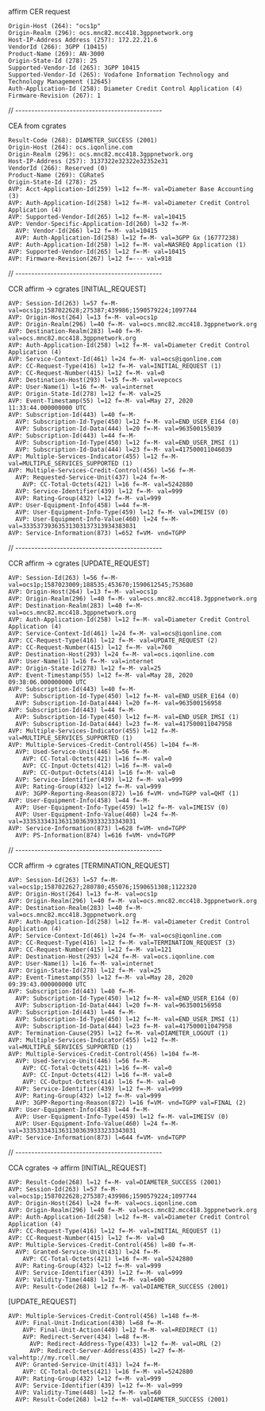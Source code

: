 affirm CER request

    Origin-Host (264): "ocs1p"
    Origin-Realm (296): ocs.mnc82.mcc418.3gppnetwork.org
    Host-IP-Address Address (257): 172.22.21.6
    VendorId (266): 3GPP (10415)
    Product-Name (269): AN-3000
    Origin-State-Id (278): 25
    Supported-Vendor-Id (265): 3GPP 10415
    Supported-Vendor-Id (265): Vodafone Information Technology and Technology Management (12645)
    Auth-Application-Id (258): Diameter Credit Control Application (4)
    Firmware-Revision (267): 1

// ----------------------------------------------

CEA from cgrates

    Result-Code (268): DIAMETER_SUCCESS (2001)
    Origin-Host (264): ocs.iqonline.com
    Origin-Realm (296): ocs.mnc82.mcc418.3gppnetwork.org
    Host-IP-Address (257): 3137322e32322e32352e31
    VendorId (266): Reserved (0)
    Product-Name (269): CGRateS
    Origin-State-Id (278): 25
    AVP: Acct-Application-Id(259) l=12 f=-M- val=Diameter Base Accounting (3)
    AVP: Auth-Application-Id(258) l=12 f=-M- val=Diameter Credit Control Application (4)
    AVP: Supported-Vendor-Id(265) l=12 f=-M- val=10415
    AVP: Vendor-Specific-Application-Id(260) l=32 f=-M-
      AVP: Vendor-Id(266) l=12 f=-M- val=10415
      AVP: Auth-Application-Id(258) l=12 f=-M- val=3GPP Gx (16777238)
    AVP: Auth-Application-Id(258) l=12 f=-M- val=NASREQ Application (1)
    AVP: Supported-Vendor-Id(265) l=12 f=-M- val=10415
    AVP: Firmware-Revision(267) l=12 f=--- val=918

// ----------------------------------------------

CCR affirm -> cgrates [INITIAL_REQUEST]

    AVP: Session-Id(263) l=57 f=-M- val=ocs1p;1587022628;275387;439986;1590579224;1097744
    AVP: Origin-Host(264) l=13 f=-M- val=ocs1p
    AVP: Origin-Realm(296) l=40 f=-M- val=ocs.mnc82.mcc418.3gppnetwork.org
    AVP: Destination-Realm(283) l=40 f=-M- val=ocs.mnc82.mcc418.3gppnetwork.org
    AVP: Auth-Application-Id(258) l=12 f=-M- val=Diameter Credit Control Application (4)
    AVP: Service-Context-Id(461) l=24 f=-M- val=ocs@iqonline.com
    AVP: CC-Request-Type(416) l=12 f=-M- val=INITIAL_REQUEST (1)
    AVP: CC-Request-Number(415) l=12 f=-M- val=0
    AVP: Destination-Host(293) l=15 f=-M- val=vepcocs
    AVP: User-Name(1) l=16 f=-M- val=internet
    AVP: Origin-State-Id(278) l=12 f=-M- val=25
    AVP: Event-Timestamp(55) l=12 f=-M- val=May 27, 2020 11:33:44.000000000 UTC
    AVP: Subscription-Id(443) l=40 f=-M-
      AVP: Subscription-Id-Type(450) l=12 f=-M- val=END_USER_E164 (0)
      AVP: Subscription-Id-Data(444) l=20 f=-M- val=963500155039
    AVP: Subscription-Id(443) l=44 f=-M-
      AVP: Subscription-Id-Type(450) l=12 f=-M- val=END_USER_IMSI (1)
      AVP: Subscription-Id-Data(444) l=23 f=-M- val=417500011046039
    AVP: Multiple-Services-Indicator(455) l=12 f=-M- val=MULTIPLE_SERVICES_SUPPORTED (1)
    AVP: Multiple-Services-Credit-Control(456) l=56 f=-M-
      AVP: Requested-Service-Unit(437) l=24 f=-M-
        AVP: CC-Total-Octets(421) l=16 f=-M- val=5242880
      AVP: Service-Identifier(439) l=12 f=-M- val=999
      AVP: Rating-Group(432) l=12 f=-M- val=999
    AVP: User-Equipment-Info(458) l=44 f=-M-
      AVP: User-Equipment-Info-Type(459) l=12 f=-M- val=IMEISV (0)
      AVP: User-Equipment-Info-Value(460) l=24 f=-M- val=33353739363531303137313934383031
    AVP: Service-Information(873) l=652 f=VM- vnd=TGPP

// ----------------------------------------------

CCR affirm -> cgrates [UPDATE_REQUEST]

    AVP: Session-Id(263) l=56 f=-M- val=ocs1p;1587023009;188535;453670;1590612545;753680
    AVP: Origin-Host(264) l=13 f=-M- val=ocs1p
    AVP: Origin-Realm(296) l=40 f=-M- val=ocs.mnc82.mcc418.3gppnetwork.org
    AVP: Destination-Realm(283) l=40 f=-M- val=ocs.mnc82.mcc418.3gppnetwork.org
    AVP: Auth-Application-Id(258) l=12 f=-M- val=Diameter Credit Control Application (4)
    AVP: Service-Context-Id(461) l=24 f=-M- val=ocs@iqonline.com
    AVP: CC-Request-Type(416) l=12 f=-M- val=UPDATE_REQUEST (2)
    AVP: CC-Request-Number(415) l=12 f=-M- val=760
    AVP: Destination-Host(293) l=24 f=-M- val=ocs.iqonline.com
    AVP: User-Name(1) l=16 f=-M- val=internet
    AVP: Origin-State-Id(278) l=12 f=-M- val=25
    AVP: Event-Timestamp(55) l=12 f=-M- val=May 28, 2020 09:38:06.000000000 UTC
    AVP: Subscription-Id(443) l=40 f=-M-
      AVP: Subscription-Id-Type(450) l=12 f=-M- val=END_USER_E164 (0)
      AVP: Subscription-Id-Data(444) l=20 f=-M- val=963500156958
    AVP: Subscription-Id(443) l=44 f=-M-
      AVP: Subscription-Id-Type(450) l=12 f=-M- val=END_USER_IMSI (1)
      AVP: Subscription-Id-Data(444) l=23 f=-M- val=417500011047958
    AVP: Multiple-Services-Indicator(455) l=12 f=-M- val=MULTIPLE_SERVICES_SUPPORTED (1)
    AVP: Multiple-Services-Credit-Control(456) l=104 f=-M-
      AVP: Used-Service-Unit(446) l=56 f=-M-
        AVP: CC-Total-Octets(421) l=16 f=-M- val=0
        AVP: CC-Input-Octets(412) l=16 f=-M- val=0
        AVP: CC-Output-Octets(414) l=16 f=-M- val=0
      AVP: Service-Identifier(439) l=12 f=-M- val=999
      AVP: Rating-Group(432) l=12 f=-M- val=999
      AVP: 3GPP-Reporting-Reason(872) l=16 f=VM- vnd=TGPP val=QHT (1)
    AVP: User-Equipment-Info(458) l=44 f=-M-
      AVP: User-Equipment-Info-Type(459) l=12 f=-M- val=IMEISV (0)
      AVP: User-Equipment-Info-Value(460) l=24 f=-M- val=33353334313631303639333233343031
    AVP: Service-Information(873) l=628 f=VM- vnd=TGPP
      AVP: PS-Information(874) l=616 f=VM- vnd=TGPP

// ----------------------------------------------

CCR affirm -> cgrates [TERMINATION_REQUEST]

    AVP: Session-Id(263) l=57 f=-M- val=ocs1p;1587022627;280780;455076;1590651308;1122320
    AVP: Origin-Host(264) l=13 f=-M- val=ocs1p
    AVP: Origin-Realm(296) l=40 f=-M- val=ocs.mnc82.mcc418.3gppnetwork.org
    AVP: Destination-Realm(283) l=40 f=-M- val=ocs.mnc82.mcc418.3gppnetwork.org
    AVP: Auth-Application-Id(258) l=12 f=-M- val=Diameter Credit Control Application (4)
    AVP: Service-Context-Id(461) l=24 f=-M- val=ocs@iqonline.com
    AVP: CC-Request-Type(416) l=12 f=-M- val=TERMINATION_REQUEST (3)
    AVP: CC-Request-Number(415) l=12 f=-M- val=121
    AVP: Destination-Host(293) l=24 f=-M- val=ocs.iqonline.com
    AVP: User-Name(1) l=16 f=-M- val=internet
    AVP: Origin-State-Id(278) l=12 f=-M- val=25
    AVP: Event-Timestamp(55) l=12 f=-M- val=May 28, 2020 09:39:43.000000000 UTC
    AVP: Subscription-Id(443) l=40 f=-M-
      AVP: Subscription-Id-Type(450) l=12 f=-M- val=END_USER_E164 (0)
      AVP: Subscription-Id-Data(444) l=20 f=-M- val=963500156958
    AVP: Subscription-Id(443) l=44 f=-M-
      AVP: Subscription-Id-Type(450) l=12 f=-M- val=END_USER_IMSI (1)
      AVP: Subscription-Id-Data(444) l=23 f=-M- val=417500011047958
    AVP: Termination-Cause(295) l=12 f=-M- val=DIAMETER_LOGOUT (1)
    AVP: Multiple-Services-Indicator(455) l=12 f=-M- val=MULTIPLE_SERVICES_SUPPORTED (1)
    AVP: Multiple-Services-Credit-Control(456) l=104 f=-M-
      AVP: Used-Service-Unit(446) l=56 f=-M-
        AVP: CC-Total-Octets(421) l=16 f=-M- val=0
        AVP: CC-Input-Octets(412) l=16 f=-M- val=0
        AVP: CC-Output-Octets(414) l=16 f=-M- val=0
      AVP: Service-Identifier(439) l=12 f=-M- val=999
      AVP: Rating-Group(432) l=12 f=-M- val=999
      AVP: 3GPP-Reporting-Reason(872) l=16 f=VM- vnd=TGPP val=FINAL (2)
    AVP: User-Equipment-Info(458) l=44 f=-M-
      AVP: User-Equipment-Info-Type(459) l=12 f=-M- val=IMEISV (0)
      AVP: User-Equipment-Info-Value(460) l=24 f=-M- val=33353334313631303639333233343031
    AVP: Service-Information(873) l=644 f=VM- vnd=TGPP





// ----------------------------------------------

CCA cgrates -> affirm [INITIAL_REQUEST]

    AVP: Result-Code(268) l=12 f=-M- val=DIAMETER_SUCCESS (2001)
    AVP: Session-Id(263) l=57 f=-M- val=ocs1p;1587022628;275387;439986;1590579224;1097744
    AVP: Origin-Host(264) l=24 f=-M- val=ocs.iqonline.com
    AVP: Origin-Realm(296) l=40 f=-M- val=ocs.mnc82.mcc418.3gppnetwork.org
    AVP: Auth-Application-Id(258) l=12 f=-M- val=Diameter Credit Control Application (4)
    AVP: CC-Request-Type(416) l=12 f=-M- val=INITIAL_REQUEST (1)
    AVP: CC-Request-Number(415) l=12 f=-M- val=0
    AVP: Multiple-Services-Credit-Control(456) l=80 f=-M-
      AVP: Granted-Service-Unit(431) l=24 f=-M-
        AVP: CC-Total-Octets(421) l=16 f=-M- val=5242880
      AVP: Rating-Group(432) l=12 f=-M- val=999
      AVP: Service-Identifier(439) l=12 f=-M- val=999
      AVP: Validity-Time(448) l=12 f=-M- val=600
      AVP: Result-Code(268) l=12 f=-M- val=DIAMETER_SUCCESS (2001)


  [UPDATE_REQUEST]

    AVP: Multiple-Services-Credit-Control(456) l=148 f=-M-
      AVP: Final-Unit-Indication(430) l=68 f=-M-
        AVP: Final-Unit-Action(449) l=12 f=-M- val=REDIRECT (1)
        AVP: Redirect-Server(434) l=48 f=-M-
          AVP: Redirect-Address-Type(433) l=12 f=-M- val=URL (2)
          AVP: Redirect-Server-Address(435) l=27 f=-M- val=http://my.rcell.me/
      AVP: Granted-Service-Unit(431) l=24 f=-M-
        AVP: CC-Total-Octets(421) l=16 f=-M- val=5242880
      AVP: Rating-Group(432) l=12 f=-M- val=999
      AVP: Service-Identifier(439) l=12 f=-M- val=999
      AVP: Validity-Time(448) l=12 f=-M- val=60
      AVP: Result-Code(268) l=12 f=-M- val=DIAMETER_SUCCESS (2001)








